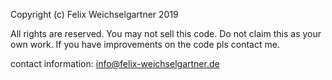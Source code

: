 Copyright (c) Felix Weichselgartner 2019

All rights are reserved.
You may not sell this code.
Do not claim this as your own work.
If you have improvements on the code pls contact me.

contact information:
info@felix-weichselgartner.de